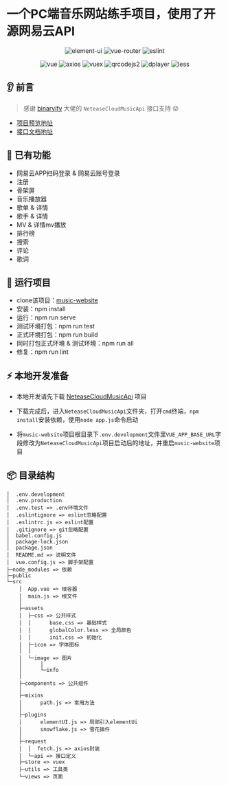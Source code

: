 # 一个PC端音乐网站练手项目，使用了开源网易云API

<div align=center>

![element-ui](https://img.shields.io/badge/element--ui-2.15.3-%23009ad6)
![vue-router](https://img.shields.io/badge/vue--router-3.4.7-brightgreen)
![eslint](https://img.shields.io/badge/eslint-6.7.2-yellow)

</div>

<div align=center>

![vue](https://img.shields.io/badge/vue-2.6.11-%23007d65)
![axios](https://img.shields.io/badge/axios-0.20.0-blue)
![vuex](https://img.shields.io/badge/vuex-3.5.1-red)
![qrcodejs2](https://img.shields.io/badge/qrcodejs2-0.0.2-green)
![dplayer](https://img.shields.io/badge/dplayer-1.26.0-lightgrey)
![less](https://img.shields.io/badge/less-3.0.4-orange)

</div>


## 👂 前言

> 感谢 [binaryify](https://github.com/Binaryify) 大佬的 `NeteaseCloudMusicApi` 接口支持 😜

- [项目预览地址](http://116.62.13.54)
- [接口文档地址](https://binaryify.github.io/NeteaseCloudMusicApi)

## 📔 已有功能

- 网易云APP扫码登录 & 网易云账号登录
- 注册
- 骨架屏
- 音乐播放器
- 歌单 & 详情
- 歌手 & 详情
- MV & 详情mv播放
- 排行榜
- 搜索
- 评论
- 歌词

## 🚀 运行项目

- clone该项目：[music-website](https://github.com/wp993080086/music-website.git)
- 安装：npm install
- 运行：npm run serve
- 测试环境打包：npm run test
- 正式环境打包：npm run build
- 同时打包正式环境 & 测试环境：npm run all
- 修复：npm run lint

## ⚡️ 本地开发准备

- 本地开发请先下载 [NeteaseCloudMusicApi](https://github.com/Binaryify/NeteaseCloudMusicApi.git) 项目

- 下载完成后，进入`NeteaseCloudMusicApi`文件夹，打开`cmd`终端，`npm install`安装依赖，使用`node app.js`命令启动

- 将`music-website`项目根目录下`.env.development`文件里`VUE_APP_BASE_URL`字段修改为`NeteaseCloudMusicApi`项目启动后的地址，并重启`music-website`项目

## 📦️ 目录结构

```
│  .env.development
│  .env.production
│  .env.test => .env环境文件
│  .eslintignore => eslint忽略配置
│  .eslintrc.js => eslint配置
│  .gitignore => git忽略配置
│  babel.config.js
│  package-lock.json
│  package.json
│  README.md => 说明文件
│  vue.config.js => 脚手架配置
├─node_modules => 依赖
├─public
└─src
    │  App.vue => 根容器
    │  main.js => 根文件
    │  
    ├─assets
    │  ├─css => 公共样式
    │  │      base.css => 基础样式
    │  │      globalColor.less => 全局颜色
    │  │      init.css => 初始化
    │  ├─icon => 字体图标
    │  │      
    │  └─image => 图片
    │      │  
    │      └─info 
    │              
    ├─components => 公共组件
    │          
    ├─mixins
    │      path.js => 常用方法
    │      
    ├─plugins
    │      elementUI.js => 局部引入elementUi
    │      snowflake.js => 雪花插件
    │      
    ├─request
    │  │  fetch.js => axios封装
    │  └─api => 接口定义
    ├─store => vuex
    ├─utils => 工具类
    └─views => 页面
```
